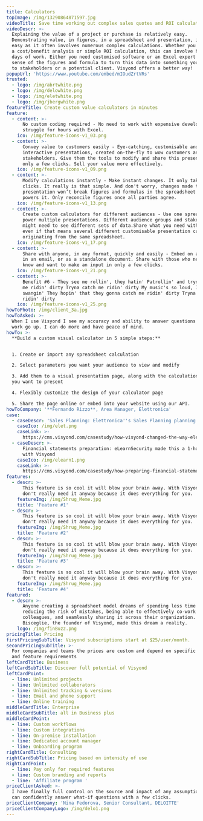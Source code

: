 ```yaml
---
title: Calculators
topImage: /img/13290864871597.jpg
videoTitle: Save time working out complex sales quotes and ROI calculation
videoDescr: >-
  Explaining the value of a project or purchase is relatively easy.
  Demonstrating value, in figures, in a spreadsheet and presentation, is not
  easy as it often involves numerous complex calculations. Whether you are doing
  a cost/benefit analysis or simple ROI calculation, this can involve hours or
  days of work. Either you need customised software or an Excel expert to make
  sense of the figures and formula to turn this data into something you can show
  to stakeholders or a potential client. Visyond offers a better way!
popupUrl: 'https://www.youtube.com/embed/mIOudZrtVRs'
trusted:
  - logo: /img/abrtwhite.png
  - logo: /img/delowhite.png
  - logo: /img/eletwhite.png
  - logo: /img/jbergwhite.png
featureTitle: Create custom value calculators in minutes
feature:
  - content: >-
      No custom coding required - No need to work with expensive developers or
      struggle for hours with Excel.
    ico: /img/feature-icons-v1_03.png
  - content: >-
      Convey value to customers easily - Eye-catching, customisable and
      interactive presentations, created on-the-fly to wow customers and
      stakeholders. Give them the tools to modify and share this presentation in
      only a few clicks. Sell your value more effectively. 
    ico: /img/feature-icons-v1_09.png
  - content: >-
      Modify calculations instantly - Make instant changes. It only takes a few
      clicks. It really is that simple. And don't worry, changes made to any
      presentation won’t break figures and formulas in the spreadsheet that
      powers it. Only reconcile figures once all parties agree. 
    ico: /img/feature-icons-v1_13.png
  - content: >-
      Create custom calculators for different audiences - Use one spreadsheet to
      power multiple presentations. Different audience groups and stakeholders
      might need to see different sets of data.Share what you need with anyone,
      even if that means several different customisable presentation calculators
      originating from the same spreadsheet. 
    ico: /img/feature-icons-v1_17.png
  - content: >-
      Share with anyone, in any format, quickly and easily - Embed on a website,
      in an email, or as a standalone document. Share with those who need to
      know and want to make an input in only a few clicks. 
    ico: /img/feature-icons-v1_21.png
  - content: >-
      Benefit #6 - They see me rollin', they hatin' Patrollin' and tryna catch
      me ridin' dirty Tryna catch me ridin' dirty My music's so loud, I'm
      swangin' They hopin' that they gonna catch me ridin' dirty Tryna catch me
      ridin' dirty
    ico: /img/feature-icons-v1_25.png
howToPhoto: /img/client_3a.jpg
howToAsked: >-
  When I use Visyond I see my accuracy and ability to answer questions about my
  work go up. I can do more and have peace of mind.
howTo: >-
  **Build a custom visual calculator in 5 simple steps:**


  1. Create or import any spreadsheet calculation

  2. Select parameters you want your audience to view and modify

  3. Add them to a visual presentation page, along with the calculation outputs
  you want to present

  4. Flexibly customize the design of your calculator page 

  5. Share the page online or embed into your website using our API.
howToCompany: '**Fernando Rizzo**, Area Manager, Elettronica'
case:
  - caseDescr: 'Sales Planning: Elettronica''s Sales Planning planning from weeks to hours'
    caseIco: /img/elet.png
    caseLink: >-
      https://cms.visyond.com/casestudy/how-visyond-changed-the-way-elettronica-planned-their-sales-and-shortened-the-process-from-weeks-to-hours/
  - caseDescr: >-
      Financial statements preparation: eLearnSecurity made this a 1-hour job
      with Visyond
    caseIco: /img/elearn1.png
    caseLink: >-
      https://cms.visyond.com/casestudy/how-preparing-financial-statements-with-no-training-in-finance-became-a-1-hour-job/
features:
  - descr: >-
      This feature is so cool it will blow your brain away. With Visyond you
      don't really need it anyway because it does everything for you.
    featureImg: /img/Shrug_Meme.jpg
    title: 'Feature #1'
  - descr: >-
      This feature is so cool it will blow your brain away. With Visyond you
      don't really need it anyway because it does everything for you.
    featureImg: /img/Shrug_Meme.jpg
    title: 'Feature #2'
  - descr: >-
      This feature is so cool it will blow your brain away. With Visyond you
      don't really need it anyway because it does everything for you.
    featureImg: /img/Shrug_Meme.jpg
    title: 'Feature #3'
  - descr: >-
      This feature is so cool it will blow your brain away. With Visyond you
      don't really need it anyway because it does everything for you.
    featureImg: /img/Shrug_Meme.jpg
    title: 'Feature #4'
featured:
  - descr: >-
      Anyone creating a spreadsheet model dreams of spending less time on it,
      reducing the risk of mistakes, being able to effectively co-work with
      colleagues, and seamlessly sharing it across their organization. Gianluca
      Bisceglie, the founder of Visyond, made this dream a reality.
    logo: /img/finBuzz.png
pricingTitle: Pricing
firstPricingSubTitle: Visyond subscriptions start at $25/user/month.
secondPricingSubTitle: >-
  For companies and teams the prices are custom and depend on specific use cases
  and feature requirements
leftCardTitle: Business
leftCardSubTitle: Discover full potential of Visyond
leftCardPoint:
  - line: Unlimited projects
  - line: Unlimited collaborators
  - line: Unlimited tracking & versions
  - line: Email and phone support
  - line: Online training
middleCardTitle: Enterprise
middleCardSubTitle: all in Business plus
middleCardPoint:
  - line: Custom workflows
  - line: Custom integrations
  - line: On-premise installation
  - line: Dedicated account manager
  - line: Onboarding program
rightCardTitle: Consulting
rightCardSubTitle: Pricing based on intensity of use
RightCardPoint:
  - line: Pay only for required features
  - line: Custom branding and reports
  - line: 'Affiliate program '
priceClientAsked: >-
  I have finally full control on the source and impact of any assumptions, and
  can confidently answer what-if questions with a few clicks.
priceClientCompany: 'Nina Fedorova, Senior Consultant, DELOITTE'
priceClientCompanyLogo: /img/delo1.png
---
```


